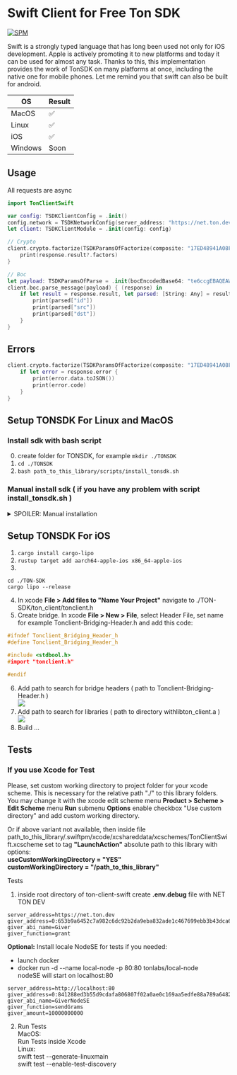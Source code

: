 # Swift Client for Free Ton SDK

[![SPM](https://img.shields.io/badge/swift-package%20manager-green)](https://swift.org/package-manager/)

Swift is a strongly typed language that has long been used not only for iOS development. Apple is actively promoting it to new platforms and today it can be used for almost any task. Thanks to this, this implementation provides the work of TonSDK on many platforms at once, including the native one for mobile phones. Let me remind you that swift can also be built for android.

| OS | Result |
| ----------- | ----------- |
| MacOS | ✅ |
| Linux | ✅ |
| iOS | ✅ |
| Windows | Soon |

## Usage

All requests are async

```swift
import TonClientSwift

var config: TSDKClientConfig = .init()
config.network = TSDKNetworkConfig(server_address: "https://net.ton.dev")
let client: TSDKClientModule = .init(config: config)

// Crypto
client.crypto.factorize(TSDKParamsOfFactorize(composite: "17ED48941A08F981")) { (response) in
    print(response.result?.factors)
}

// Boc
let payload: TSDKParamsOfParse = .init(bocEncodedBase64: "te6ccgEBAQEAWAAAq2n+AAAAAAAAAAAAAAAAAAAAAAAAAAAAAAAAAAAAAAAAAAE/zMzMzMzMzMzMzMzMzMzMzMzMzMzMzMzMzMzMzMzMzMzSsG8DgAAAAAjuOu9NAL7BxYpA")
client.boc.parse_message(payload) { (response) in
    if let result = response.result, let parsed: [String: Any] = result.parsed.toDictionary() {
        print(parsed["id"])
        print(parsed["src"])
        print(parsed["dst"])
    }
}
```

## Errors

```swift
client.crypto.factorize(TSDKParamsOfFactorize(composite: "17ED48941A08F981")) { (response) in
    if let error = response.error {
        print(error.data.toJSON())
        print(error.code)
    }
}
```

## Setup TONSDK For Linux and MacOS

### Install sdk with bash script

0. create folder for TONSDK, for example 
```mkdir ./TONSDK```
1. ```cd ./TONSDK```
2. ```bash path_to_this_library/scripts/install_tonsdk.sh```

### Manual install sdk ( if you have any problem with script install_tonsdk.sh )

<details>
  <summary>SPOILER: Manual installation</summary>

0. Install Rust to your OS   
1. git clone https://github.com/tonlabs/TON-SDK   
2. cd ./TON-SDK
3. cargo update
4. cargo build --release
5. copy or create symlink of dynamic library    
macOS :  
**./TON-SDK/target/release/libton_client.dylib**  
to   
**/usr/local/lib/libton_client.dylib**  
    
    Linux :  
**./TON-SDK/target/release/libton_client.so**     
to    
**/usr/lib/libton_client.so**  
6. Create pkgConfig file :  
    
macOS :  
    **/usr/local/lib/pkgconfig/libton_client.pc**  

```bash

prefix=/usr/local
exec_prefix=${prefix}
includedir=${prefix}/include
libdir=${exec_prefix}/lib

Name: ton_client
Description: ton_client
Version: 1.0.0
Cflags: -I${includedir}
Libs: -L${libdir} -lton_client

```
Linux:  
    **/usr/lib/pkgconfig/libton_client.pc**  
    
```bash
prefix=/usr
exec_prefix=${prefix}
includedir=${prefix}/include
libdir=${exec_prefix}/lib

Name: ton_client
Description: ton_client
Version: 1.0.0
Cflags: -I${includedir}
Libs: -L${libdir} -lton_client
```
7. Copy or create symlink of file   
**/TON-SDK/ton_client/client/tonclient.h**  
to  
MacOS:  
**/usr/local/include/tonclient.h**  
Linux:  
**/usr/include/tonclient.h**  

</details>

## Setup TONSDK For iOS

1.   ```cargo install cargo-lipo```   
2. ```rustup target add aarch64-apple-ios x86_64-apple-ios```   
3. 
```
cd ./TON-SDK
cargo lipo --release
```  
4. In xcode __File > Add files to "Name Your Project"__ navigate to ./TON-SDK/ton_client/tonclient.h
5. Create bridge. In xcode __File > New > File__, select Header File, set name for example Tonclient-Bridging-Header.h and add this code:   
```C
#ifndef Tonclient_Bridging_Header_h
#define Tonclient_Bridging_Header_h

#include <stdbool.h>
#import "tonclient.h"

#endif
```   
6. Add path to search for bridge headers ( path to Tonclient-Bridging-Header.h )  
![](https://user-images.githubusercontent.com/10519803/101163840-e736d480-363c-11eb-8ffe-022eec57a7ed.png)
7. Add path to search for libraries ( path to directory withlibton_client.a )   
![](https://user-images.githubusercontent.com/10519803/101163634-8c04e200-363c-11eb-8ad9-6eea755d05f4.png)
8. Build ...

## Tests
### If you use Xcode for Test

Please, set custom working directory to project folder for your xcode scheme. This is necessary for the relative path "./" to this library folders.
You may change it with the xcode edit scheme menu __Product > Scheme > Edit Scheme__ menu __Run__ submenu __Options__ enable checkbox "Use custom directory" and add custom working directory.  

Or if above variant not available, then inside file path_to_this_library/.swiftpm/xcode/xcshareddata/xcschemes/TonClientSwift.xcscheme
set to tag __"LaunchAction"__ absolute path to this library with options:   
**useCustomWorkingDirectory = "YES"**  
**customWorkingDirectory = "/path_to_this_library"**  


Tests

1. inside root directory of ton-client-swift create **.env.debug** file with
NET TON DEV
```
server_address=https://net.ton.dev
giver_address=0:653b9a6452c7a982c6dc92b2da9eba832ade1c467699ebb3b43dca6d77b780dd
giver_abi_name=Giver
giver_function=grant
```
**Optional:** Install locale NodeSE for tests if you needed:    
- launch docker  
- docker run -d --name local-node -p 80:80 tonlabs/local-node   
nodeSE will start on localhost:80   
```
server_address=http://localhost:80
giver_address=0:841288ed3b55d9cdafa806807f02a0ae0c169aa5edfe88a789a6482429756a94
giver_abi_name=GiverNodeSE
giver_function=sendGrams
giver_amount=10000000000
```

2. Run Tests  
MacOS:  
Run Tests inside Xcode  
Linux:  
swift test --generate-linuxmain  
swift test --enable-test-discovery  
